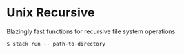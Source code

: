 # Unix Recursive

Blazingly fast functions for recursive file system operations.


```
$ stack run -- path-to-directory
```
